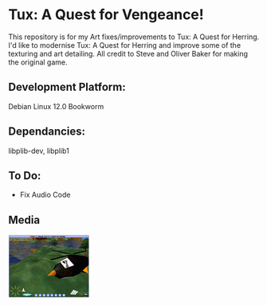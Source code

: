 # Tux: A Quest for Vengeance!
This repository is for my Art fixes/improvements to Tux: A Quest for Herring.
I'd like to modernise Tux: A Quest for Herring and improve some of the texturing and art detailing. All credit to Steve and Oliver Baker for making the original game.

## Development Platform:
Debian Linux 12.0 Bookworm

## Dependancies:
libplib-dev, libplib1

## To Do:
- Fix Audio Code

## Media
![Screenshot](https://github.com/DMJC/Tux_AQFH_HD/blob/main/doc/snap2tb.png?raw=true)
